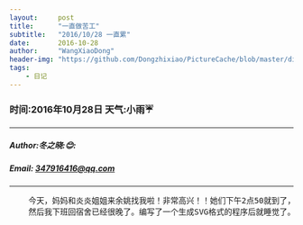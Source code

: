 ```yaml
---
layout:     post
title:      "一直做苦工"
subtitle:   "2016/10/28 一直累"
date:       2016-10-28
author:     "WangXiaoDong"
header-img: "https://github.com/Dongzhixiao/PictureCache/blob/master/diaryPic/20161028.jpg?raw=true"
tags:
    - 日记
---
```


### 时间:2016年10月28日 天气:小雨:umbrella:
-----
#####   Author:冬之晓::blush::
#####   Email: 347916416@qq.com
----------

<pre>
    今天，妈妈和炎炎姐姐来余姚找我啦！非常高兴！！她们下午2点50就到了，可是我还在加班，所以只能让她们自己找房子住。
    然后我下班回宿舍已经很晚了。编写了一个生成SVG格式的程序后就睡觉了。
</pre>